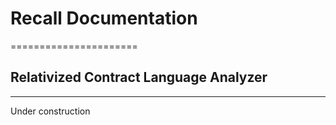 # Recall Documentation
======================

## Relativized Contract Language Analyzer
-----------------------------------------
Under construction

